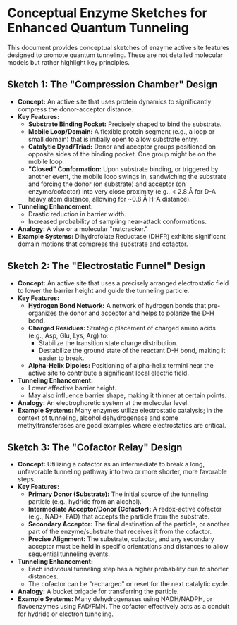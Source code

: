 # Conceptual Enzyme Sketches for Enhanced Quantum Tunneling

This document provides conceptual sketches of enzyme active site features designed to promote quantum tunneling. These are not detailed molecular models but rather highlight key principles.

## Sketch 1: The "Compression Chamber" Design

*   **Concept:** An active site that uses protein dynamics to significantly compress the donor-acceptor distance.
*   **Key Features:**
    *   **Substrate Binding Pocket:** Precisely shaped to bind the substrate.
    *   **Mobile Loop/Domain:** A flexible protein segment (e.g., a loop or small domain) that is initially open to allow substrate entry.
    *   **Catalytic Dyad/Triad:** Donor and acceptor groups positioned on opposite sides of the binding pocket. One group might be on the mobile loop.
    *   **"Closed" Conformation:** Upon substrate binding, or triggered by another event, the mobile loop swings in, sandwiching the substrate and forcing the donor (on substrate) and acceptor (on enzyme/cofactor) into very close proximity (e.g., < 2.8 Å for D-A heavy atom distance, allowing for ~0.8 Å H-A distance).
*   **Tunneling Enhancement:**
    *   Drastic reduction in barrier width.
    *   Increased probability of sampling near-attack conformations.
*   **Analogy:** A vise or a molecular "nutcracker."
*   **Example Systems:** Dihydrofolate Reductase (DHFR) exhibits significant domain motions that compress the substrate and cofactor.

## Sketch 2: The "Electrostatic Funnel" Design

*   **Concept:** An active site that uses a precisely arranged electrostatic field to lower the barrier height and guide the tunneling particle.
*   **Key Features:**
    *   **Hydrogen Bond Network:** A network of hydrogen bonds that pre-organizes the donor and acceptor and helps to polarize the D-H bond.
    *   **Charged Residues:** Strategic placement of charged amino acids (e.g., Asp, Glu, Lys, Arg) to:
        *   Stabilize the transition state charge distribution.
        *   Destabilize the ground state of the reactant D-H bond, making it easier to break.
    *   **Alpha-Helix Dipoles:** Positioning of alpha-helix termini near the active site to contribute a significant local electric field.
*   **Tunneling Enhancement:**
    *   Lower effective barrier height.
    *   May also influence barrier shape, making it thinner at certain points.
*   **Analogy:** An electrophoretic system at the molecular level.
*   **Example Systems:** Many enzymes utilize electrostatic catalysis; in the context of tunneling, alcohol dehydrogenase and some methyltransferases are good examples where electrostatics are critical.

## Sketch 3: The "Cofactor Relay" Design

*   **Concept:** Utilizing a cofactor as an intermediate to break a long, unfavorable tunneling pathway into two or more shorter, more favorable steps.
*   **Key Features:**
    *   **Primary Donor (Substrate):** The initial source of the tunneling particle (e.g., hydride from an alcohol).
    *   **Intermediate Acceptor/Donor (Cofactor):** A redox-active cofactor (e.g., NAD+, FAD) that accepts the particle from the substrate.
    *   **Secondary Acceptor:** The final destination of the particle, or another part of the enzyme/substrate that receives it from the cofactor.
    *   **Precise Alignment:** The substrate, cofactor, and any secondary acceptor must be held in specific orientations and distances to allow sequential tunneling events.
*   **Tunneling Enhancement:**
    *   Each individual tunneling step has a higher probability due to shorter distances.
    *   The cofactor can be "recharged" or reset for the next catalytic cycle.
*   **Analogy:** A bucket brigade for transferring the particle.
*   **Example Systems:** Many dehydrogenases using NADH/NADPH, or flavoenzymes using FAD/FMN. The cofactor effectively acts as a conduit for hydride or electron tunneling.
